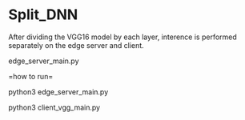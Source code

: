 # Split_DNN

After dividing the VGG16 model by each layer, interence is performed separately on the edge server and client.

edge_server_main.py

=how to run=

python3 edge_server_main.py

python3 client_vgg_main.py
